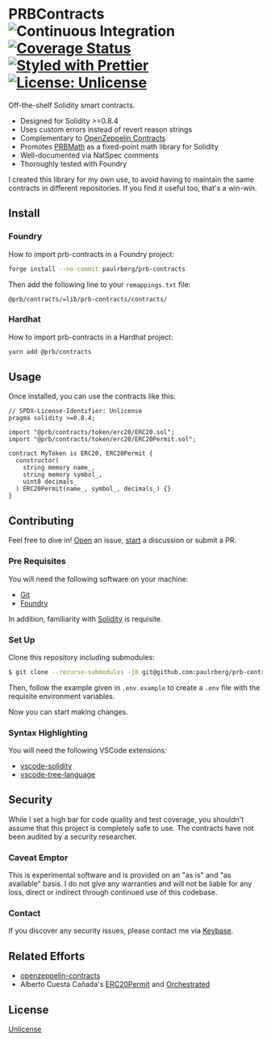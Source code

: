 # PRBContracts ![Continuous Integration](https://github.com/paulrberg/prb-contracts/actions/workflows/integration.yml/badge.svg) [![Coverage Status](https://coveralls.io/repos/github/paulrberg/prb-contracts/badge.svg?branch=main)](https://coveralls.io/github/paulrberg/prb-contracts?branch=main) [![Styled with Prettier](https://img.shields.io/badge/Code_Style-Prettier-ff69b4.svg)](https://prettier.io) [![License: Unlicense](https://img.shields.io/badge/License-Unlicense-blue.svg)](https://spdx.org/licenses/Unlicense.html)

Off-the-shelf Solidity smart contracts.

- Designed for Solidity >=0.8.4
- Uses custom errors instead of revert reason strings
- Complementary to [OpenZeppelin Contracts](https://github.com/OpenZeppelin/openzeppelin-contracts)
- Promotes [PRBMath](https://github.com/paulrberg/prb-math) as a fixed-point math library for Solidity
- Well-documented via NatSpec comments
- Thoroughly tested with Foundry

I created this library for my own use, to avoid having to maintain the same contracts in different repositories. If you find
it useful too, that's a win-win.

## Install

### Foundry

How to import prb-contracts in a Foundry project:

```sh
forge install --no-commit paulrberg/prb-contracts
```

Then add the following line to your `remappings.txt` file:

```text
@prb/contracts/=lib/prb-contracts/contracts/
```

### Hardhat

How to import prb-contracts in a Hardhat project:

```sh
yarn add @prb/contracts
```

## Usage

Once installed, you can use the contracts like this:

```solidity
// SPDX-License-Identifier: Unlicense
pragma solidity >=0.8.4;

import "@prb/contracts/token/erc20/ERC20.sol";
import "@prb/contracts/token/erc20/ERC20Permit.sol";

contract MyToken is ERC20, ERC20Permit {
  constructor(
    string memory name_,
    string memory symbol_,
    uint8 decimals_
  ) ERC20Permit(name_, symbol_, decimals_) {}
}

```

## Contributing

Feel free to dive in! [Open](https://github.com/paulrberg/prb-proxy/issues/new) an issue, [start](https://github.com/paulrberg/prb-proxy/discussions/new) a discussion or submit a PR.

### Pre Requisites

You will need the following software on your machine:

- [Git](https://git-scm.com/downloads)
- [Foundry](https://github.com/foundry-rs/foundry)

In addition, familiarity with [Solidity](https://soliditylang.org/) is requisite.

### Set Up

Clone this repository including submodules:

```sh
$ git clone --recurse-submodules -j8 git@github.com:paulrberg/prb-contracts.git
```

Then, follow the example given in `.env.example` to create a `.env` file with the requisite environment variables.

Now you can start making changes.

### Syntax Highlighting

You will need the following VSCode extensions:

- [vscode-solidity](https://marketplace.visualstudio.com/items?itemName=JuanBlanco.solidity)
- [vscode-tree-language](https://marketplace.visualstudio.com/items?itemName=CTC.vscode-tree-extension)

## Security

While I set a high bar for code quality and test coverage, you shouldn't assume that this project is completely safe to use. The contracts
have not been audited by a security researcher.

### Caveat Emptor

This is experimental software and is provided on an "as is" and "as available" basis. I do not give any warranties
and will not be liable for any loss, direct or indirect through continued use of this codebase.

### Contact

If you discover any security issues, please contact me via [Keybase](https://keybase.io/paulrberg).

## Related Efforts

- [openzeppelin-contracts](https://github.com/OpenZeppelin/openzeppelin-contracts)
- Alberto Cuesta Cañada's [ERC20Permit](https://github.com/alcueca/ERC20Permit) and [Orchestrated](https://github.com/alcueca/Orchestrated)

## License

[Unlicense](./LICENSE.md)
